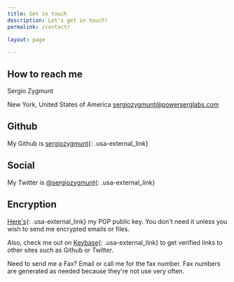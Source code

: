 ```yaml
---
title: Get in touch
description: Let's get in touch!
permalink: /contact/

layout: page

---
```


## How to reach me
Sergio Zygmunt

New York, United States of America
[sergiozygmunt@powerserglabs.com](mailto:sergiozygmunt@powerserglabs.com)

## Github
My Github is [sergiozygmunt](https://s.psdsuc.com/twnay){: .usa-external_link}

## Social
My Twitter is [@sergiozygmunt](https://s.psdsuc.com/4/3gd){: .usa-external_link}

## Encryption
[Here's](https://s.psdsuc.com/48ilv){: .usa-external_link} my PGP public key. You don't need it unless you wish to send me encrypted emails or files.

Also, check me out on [Keybase](https://s.psdsuc.com/zolja){: .usa-external_link} to get verified links to other sites such as Github or Twitter.

 

Need to send me a Fax? Email or call me for the fax number. Fax numbers are generated as needed because they're not use very often.